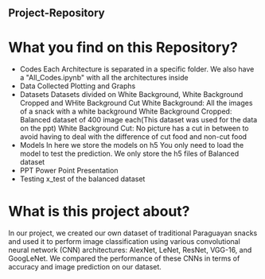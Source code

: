 ## Project-Repository
# What you find on this Repository?
- Codes 
    Each Architecture is separated in a specific folder. We also have a "All_Codes.ipynb" with all the architectures inside
- Data Collected
    Plotting and Graphs
- Datasets
    Datasets divided on White Background, White Background Cropped and WHite Background Cut
    White Background: All the images of a snack with a white background
    White Background Cropped: Balanced dataset of 400 image each(This dataset was used for the data on the ppt)
    White Background Cut: No picture has a cut in between to avoid having to deal with the difference of cut food and non-cut food
- Models
  In here we store the models on h5 You only need to load the model to test the prediction. We only store the h5 files of Balanced dataset
- PPT
  Power Point Presentation
- Testing
  x_test of the balanced dataset

# What is this project about?
In our project, we created our own dataset of traditional Paraguayan snacks and used it to perform image classification using various convolutional neural network (CNN) architectures: AlexNet, LeNet, ResNet, VGG-16, and GoogLeNet. We compared the performance of these CNNs in terms of accuracy and image prediction on our dataset.
